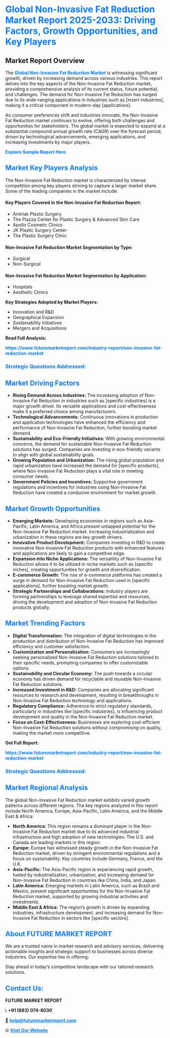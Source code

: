 <h1 style="color: #007BFF;">Global Non-Invasive Fat Reduction Market Report 2025-2033: Driving Factors, Growth Opportunities, and Key Players</h1>

<section id="overview">
<h2>Market Report Overview</h2>
<p>The <a href="https://www.futuremarketreport.com/industry-report/non-invasive-fat-reduction-market" style="color: #007BFF; text-decoration: none;"><strong>Global Non-Invasive Fat Reduction Market</strong></a> is witnessing significant growth, driven by increasing demand across various industries. This report delves into the key aspects of the Non-Invasive Fat Reduction market, providing a comprehensive analysis of its current status, future potential, and challenges. The demand for Non-Invasive Fat Reduction has surged due to its wide-ranging applications in industries such as [insert industries], making it a critical component in modern-day [applications].</p>
<p>As consumer preferences shift and industries innovate, the Non-Invasive Fat Reduction market continues to evolve, offering both challenges and opportunities for stakeholders. The global market is expected to expand at a substantial compound annual growth rate (CAGR) over the forecast period, driven by technological advancements, emerging applications, and increasing investments by major players.</p>
</section>

<section id="overview">
<p><a href="https://www.futuremarketreport.com/request-sample/reportId=79153" style="color: #007BFF; text-decoration: none;"><strong>Explore Sample Report Here</strong></a></p>
</section>

<section id="key-players">
<h2 style="color: #007BFF;">Market Key Players Analysis</h2>
<p>The Non-Invasive Fat Reduction market is characterized by intense competition among key players striving to capture a larger market share. Some of the leading companies in the market include:</p>
<h4>Key Players Covered in the Non-Invasive Fat Reduction Report:</h4>
<ul><li>Amirlak Plastic Surgery</li><li>The Piazza Center for Plastic Surgery &amp; Advanced Skin Care</li><li>Apollo Cosmetic Clinics</li><li>JK Plastic Surgery Center</li><li>The Plastic Surgery Clinic</li></ul>
<h4>Non-Invasive Fat Reduction Market Segmentation by Type:</h4>
<ul><li>Surgical</li><li>Non-Surgical</li></ul>

<h4>Non-Invasive Fat Reduction Market Segmentation by Application:</h4>
<ul><li>Hospitals</li><li>Aesthetic Clinics</li></ul>
<p><strong>Key Strategies Adopted by Market Players:</strong></p>
<ul>
<li>Innovation and R&D</li>
<li>Geographical Expansion</li>
<li>Sustainability Initiatives</li>
<li>Mergers and Acquisitions</li>
</ul>
</section>

<section>
<p><strong>Read Full Analysis: </strong></p><a href="https://www.futuremarketreport.com/industry-report/non-invasive-fat-reduction-market" style="color: #007BFF; text-decoration: none;"><strong>https://www.futuremarketreport.com/industry-report/non-invasive-fat-reduction-market</strong></a>
<h3 style="color: #007BFF;">Strategic Questions Addressed:</h3>
</section>

<section id="driving-factors">
<h2 style="color: #007BFF;">Market Driving Factors</h2>
<ul>
<li><strong>Rising Demand Across Industries:</strong> The increasing adoption of Non-Invasive Fat Reduction in industries such as [specific industries] is a major growth driver. Its versatile applications and cost-effectiveness make it a preferred choice among manufacturers.</li>
<li><strong>Technological Advancements:</strong> Continuous innovations in production and application technologies have enhanced the efficiency and performance of Non-Invasive Fat Reduction, further boosting market demand.</li>
<li><strong>Sustainability and Eco-Friendly Initiatives:</strong> With growing environmental concerns, the demand for sustainable Non-Invasive Fat Reduction solutions has surged. Companies are investing in eco-friendly variants to align with global sustainability goals.</li>
<li><strong>Growing Population and Urbanization:</strong> The rising global population and rapid urbanization have increased the demand for [specific products], where Non-Invasive Fat Reduction plays a vital role in meeting consumer needs.</li>
<li><strong>Government Policies and Incentives:</strong> Supportive government regulations and incentives for industries using Non-Invasive Fat Reduction have created a conducive environment for market growth.</li>
</ul>
</section>

<section id="growth-opportunities">
<h2 style="color: #007BFF;">Market Growth Opportunities</h2>
<ul>
<li><strong>Emerging Markets:</strong> Developing economies in regions such as Asia-Pacific, Latin America, and Africa present untapped potential for the Non-Invasive Fat Reduction market. Increasing industrialization and urbanization in these regions are key growth drivers.</li>
<li><strong>Innovative Product Development:</strong> Companies investing in R&D to create innovative Non-Invasive Fat Reduction products with enhanced features and applications are likely to gain a competitive edge.</li>
<li><strong>Expansion into Niche Applications:</strong> The versatility of Non-Invasive Fat Reduction allows it to be utilized in niche markets such as [specific niches], creating opportunities for growth and diversification.</li>
<li><strong>E-commerce Growth:</strong> The rise of e-commerce platforms has created a surge in demand for Non-Invasive Fat Reduction used in [specific applications], further boosting market growth.</li>
<li><strong>Strategic Partnerships and Collaborations:</strong> Industry players are forming partnerships to leverage shared expertise and resources, driving the development and adoption of Non-Invasive Fat Reduction products globally.</li>
</ul>
</section>

<section id="trending-factors">
<h2 style="color: #007BFF;">Market Trending Factors</h2>
<ul>
<li><strong>Digital Transformation:</strong> The integration of digital technologies in the production and distribution of Non-Invasive Fat Reduction has improved efficiency and customer satisfaction.</li>
<li><strong>Customization and Personalization:</strong> Consumers are increasingly seeking personalized Non-Invasive Fat Reduction solutions tailored to their specific needs, prompting companies to offer customizable options.</li>
<li><strong>Sustainability and Circular Economy:</strong> The push towards a circular economy has driven demand for recyclable and reusable Non-Invasive Fat Reduction solutions.</li>
<li><strong>Increased Investment in R&D:</strong> Companies are allocating significant resources to research and development, resulting in breakthroughs in Non-Invasive Fat Reduction technology and applications.</li>
<li><strong>Regulatory Compliance:</strong> Adherence to strict regulatory standards, particularly in industries like [specific industries], is influencing product development and quality in the Non-Invasive Fat Reduction market.</li>
<li><strong>Focus on Cost-Effectiveness:</strong> Businesses are exploring cost-efficient Non-Invasive Fat Reduction solutions without compromising on quality, making the market more competitive.</li>
</ul>
</section>

<section>
<p><strong>Get Full Report: </strong></p><a href="https://www.futuremarketreport.com/industry-report/non-invasive-fat-reduction-market" style="color: #007BFF; text-decoration: none;"><strong>https://www.futuremarketreport.com/industry-report/non-invasive-fat-reduction-market</strong></a>
<h3 style="color: #007BFF;">Strategic Questions Addressed:</h3>
</section>


<section id="regional-analysis">
<h2 style="color: #007BFF;">Market Regional Analysis</h2>
<p>The global Non-Invasive Fat Reduction market exhibits varied growth patterns across different regions. The key regions analyzed in this report include North America, Europe, Asia-Pacific, Latin America, and the Middle East & Africa:</p>
<ul>
<li><strong>North America:</strong> This region remains a dominant player in the Non-Invasive Fat Reduction market due to its advanced industrial infrastructure and high adoption of new technologies. The U.S. and Canada are leading markets in this region.</li>
<li><strong>Europe:</strong> Europe has witnessed steady growth in the Non-Invasive Fat Reduction market, driven by stringent environmental regulations and a focus on sustainability. Key countries include Germany, France, and the U.K.</li>
<li><strong>Asia-Pacific:</strong> The Asia-Pacific region is experiencing rapid growth, fueled by industrialization, urbanization, and increasing demand for Non-Invasive Fat Reduction in countries like China, India, and Japan.</li>
<li><strong>Latin America:</strong> Emerging markets in Latin America, such as Brazil and Mexico, present significant opportunities for the Non-Invasive Fat Reduction market, supported by growing industrial activities and investments.</li>
<li><strong>Middle East & Africa:</strong> The region’s growth is driven by expanding industries, infrastructure development, and increasing demand for Non-Invasive Fat Reduction in sectors like [specific sectors].</li>
</ul>
</section>

<footer>
<h2 style="color: #007BFF;">About FUTURE MARKET REPORT</h2>
<p>We are a trusted name in market research and advisory services, delivering actionable insights and strategic support to businesses across diverse industries. Our expertise lies in offering:</p>

<p>Stay ahead in today’s competitive landscape with our tailored research solutions.</p>

<h2 style="color: #007BFF;">Contact Us:</h2>
<p><strong>FUTURE MARKET REPORT</strong></p>
<p>📞 <strong>+91 (883) 074-8030</strong></p>
<p>📧 <strong><a href="mailto:help@futuremarketreport.com" style="color: #007BFF;">help@futuremarketreport.com</a></strong></p>
<p>🌐 <strong><a href="https://www.futuremarketreport.com/" style="color: #007BFF;">Visit Our Website</a></strong></p>
</footer>
